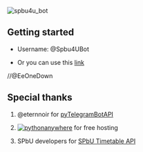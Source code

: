 ![spbu4u_bot](https://pp.userapi.com/c841523/v841523334/1eb9b/XyqYe7KAy8M.jpg "Spbu4UBot")

## Getting started

* Username: @Spbu4UBot

* Or you can use this [link](https://t.me/Spbu4UBot)


//@EeOneDown
## Special thanks
1. @eternnoir for [pyTelegramBotAPI](https://github.com/eternnoir/pyTelegramBotAPI)

2. [![pythonanywhere](https://www.pythonanywhere.com/static/anywhere/images/logo-234x35.png "pythonanywhere")](https://www.pythonanywhere.com)
        for free hosting

3. SPbU developers for [SPbU Timetable API](https://timetable.spbu.ru/help/ui/index#/)
